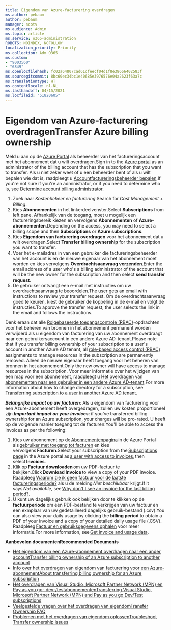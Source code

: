 ```yaml
---
title: Eigendom van Azure-facturering overdragen
ms.author: pebaum
author: pebaum
manager: scotv
ms.audience: Admin
ms.topic: article
ms.service: o365-administration
ROBOTS: NOINDEX, NOFOLLOW
localization_priority: Priority
ms.collection: Adm_O365
ms.custom:
- "9003560"
- "6849"
ms.openlocfilehash: fc02a64807cad61cfeecf04d1f8e38666402583f
ms.sourcegitcommit: 8bc60ec34bc1e40685e3976576e04a2623f63a7c
ms.translationtype: HT
ms.contentlocale: nl-NL
ms.lasthandoff: 04/15/2021
ms.locfileid: "51820605"
---
```

# <a name="transfer-azure-billing-ownership"></a><span data-ttu-id="120fa-102">Eigendom van Azure-facturering overdragen</span><span class="sxs-lookup"><span data-stu-id="120fa-102">Transfer Azure billing ownership</span></span>

<span data-ttu-id="120fa-103">Meld u aan op de [Azure Portal](https://portal.azure.com/) als beheerder van het factureringsaccount met het abonnement dat u wilt overdragen.</span><span class="sxs-lookup"><span data-stu-id="120fa-103">Sign in to the [Azure portal](https://portal.azure.com/) as an administrator of the billing account that has the subscription that you want to transfer.</span></span> <span data-ttu-id="120fa-104">Als u niet zeker weet of u een beheerder bent of als u wilt bepalen wie dat is, raadpleegt u [Accountfactureringsbeheerder bepalen](https://docs.microsoft.com/azure/cost-management-billing/understand/subscription-transfer#whoisaa).</span><span class="sxs-lookup"><span data-stu-id="120fa-104">If you're not sure if you're an administrator, or if you need to determine who is, see [Determine account billing administrator](https://docs.microsoft.com/azure/cost-management-billing/understand/subscription-transfer#whoisaa).</span></span>

1. <span data-ttu-id="120fa-105">Zoek naar _Kostenbeheer en facturering_.</span><span class="sxs-lookup"><span data-stu-id="120fa-105">Search for _Cost Management + Billing_.</span></span>
1. <span data-ttu-id="120fa-106">Kies **Abonnementen** in het linkerdeelvenster.</span><span class="sxs-lookup"><span data-stu-id="120fa-106">Select **Subscriptions** from left pane.</span></span> <span data-ttu-id="120fa-107">Afhankelijk van de toegang, moet u mogelijk een factureringsbereik kiezen en vervolgens **Abonnementen** of **Azure-abonnementen**.</span><span class="sxs-lookup"><span data-stu-id="120fa-107">Depending on the access, you may need to select a billing scope and then **Subscriptions** or **Azure subscriptions**.</span></span>
1. <span data-ttu-id="120fa-108">Kies **Eigendom van facturering overdragen** voor het abonnement dat u wilt overdragen.</span><span class="sxs-lookup"><span data-stu-id="120fa-108">Select **Transfer billing ownership** for the subscription you want to transfer.</span></span>
1. <span data-ttu-id="120fa-109">Voer het e-mailadres in van een gebruiker die factureringsbeheerder van het account is en de nieuwe eigenaar van het abonnement moet worden en kies vervolgens **Overdrachtsaanvraag verzenden**.</span><span class="sxs-lookup"><span data-stu-id="120fa-109">Enter the email address of a user who's a billing administrator of the account that will be the new owner for the subscription and then select **send transfer request**.</span></span>
1. <span data-ttu-id="120fa-110">De gebruiker ontvangt een e-mail met instructies om uw overdrachtsaanvraag te beoordelen.</span><span class="sxs-lookup"><span data-stu-id="120fa-110">The user gets an email with instructions to review your transfer request.</span></span> <span data-ttu-id="120fa-111">Om de overdrachtsaanvraag goed te keuren, kiest de gebruiker de koppeling in de e-mail en volgt de instructies.</span><span class="sxs-lookup"><span data-stu-id="120fa-111">To approve the transfer request, the user selects the link in the email and follows the instructions.</span></span>

<span data-ttu-id="120fa-112">Denk eraan dat alle [Rolgebaseerde toegangscontrole (RBAC)](https://docs.microsoft.com/azure/role-based-access-control/overview?WT.mc_id=Portal-Microsoft_Azure_Support)-opdrachten voor het beheren van bronnen in het abonnement permanent worden verwijderd als u eigendom van facturering van uw abonnement overdraagt naar een gebruikersaccount in een andere Azure AD-tenant.</span><span class="sxs-lookup"><span data-stu-id="120fa-112">Please note that if you transfer billing ownership of your subscription to a user's account in another Azure AD tenant, all [role-based access control (RBAC)](https://docs.microsoft.com/azure/role-based-access-control/overview?WT.mc_id=Portal-Microsoft_Azure_Support) assignments to manage resources in the subscription are permanently removed.</span></span> <span data-ttu-id="120fa-113">Alleen de nieuwe eigenaar heeft toegang voor het beheren van bronnen in het abonnement.</span><span class="sxs-lookup"><span data-stu-id="120fa-113">Only the new owner will have access to manage resources in the subscription.</span></span> <span data-ttu-id="120fa-114">Voor meer informatie over het wijzigen van een map voor een abonnement, raadpleegt u [Het overdragen van abonnementen naar een gebruiker in een andere Azure AD-tenant](https://docs.microsoft.com/azure/active-directory/managed-identities-azure-resources/known-issues?WT.mc_id=Portal-Microsoft_Azure_Support).</span><span class="sxs-lookup"><span data-stu-id="120fa-114">For more information about how to change directory for a subscription, see [Transferring subscription to a user in another Azure AD tenant](https://docs.microsoft.com/azure/active-directory/managed-identities-azure-resources/known-issues?WT.mc_id=Portal-Microsoft_Azure_Support).</span></span>

<span data-ttu-id="120fa-115">_**Belangrijke impact op uw facturen**_: Als u eigendom van facturering voor een Azure-abonnement heeft overgedragen, zullen uw kosten proportioneel zijn.</span><span class="sxs-lookup"><span data-stu-id="120fa-115">_**Important impact on your invoices**_: if you've transferred billing ownership for an Azure subscription, your charges will be pro-rated.</span></span> <span data-ttu-id="120fa-116">U heeft op de volgende manier toegang tot de facturen:</span><span class="sxs-lookup"><span data-stu-id="120fa-116">You'll be able to access the invoices as per the following:</span></span>  

1. <span data-ttu-id="120fa-117">Kies uw abonnement op de [Abonnementenpagina](https://portal.azure.com/#blade/Microsoft_Azure_Billing/SubscriptionsBlade) in de Azure Portal als [gebruiker met toegang tot facturen](https://docs.microsoft.com/azure/cost-management-billing/manage/manage-billing-access?WT.mc_id=Portal-Microsoft_Azure_Support) en kies vervolgens **Facturen**.</span><span class="sxs-lookup"><span data-stu-id="120fa-117">Select your subscription from the [Subscriptions page](https://portal.azure.com/#blade/Microsoft_Azure_Billing/SubscriptionsBlade) in the Azure portal as [a user with access to invoices](https://docs.microsoft.com/azure/cost-management-billing/manage/manage-billing-access?WT.mc_id=Portal-Microsoft_Azure_Support), then select **Invoices**.</span></span>
1. <span data-ttu-id="120fa-118">Klik op **Factuur downloaden** om uw PDF-factuur te bekijken.</span><span class="sxs-lookup"><span data-stu-id="120fa-118">Click **Download Invoice** to view a copy of your PDF invoice.</span></span> <span data-ttu-id="120fa-119">Raadpleeg [Waarom zie ik geen factuur voor de laatste factureringsperiode?](https://docs.microsoft.com/azure/cost-management-billing/manage/download-azure-invoice-daily-usage-date?WT.mc_id=Portal-Microsoft_Azure_Support#noinvoice) als u de melding _Niet beschikbaar_ krijgt.</span><span class="sxs-lookup"><span data-stu-id="120fa-119">If it says _Not available_, see [Why don't I see an invoice for the last billing period?](https://docs.microsoft.com/azure/cost-management-billing/manage/download-azure-invoice-daily-usage-date?WT.mc_id=Portal-Microsoft_Azure_Support#noinvoice).</span></span>
1. <span data-ttu-id="120fa-120">U kunt uw dagelijks gebruik ook bekijken door te klikken op de **factuurperiode** om een PDF-bestand te verkrijgen van uw factuur en een exmplaar van uw gedetailleerd dagelijks gebruik-bestand (.csv).</span><span class="sxs-lookup"><span data-stu-id="120fa-120">You can also view your daily usage by clicking the **billing period** to obtain a PDF of your invoice and a copy of your detailed daily usage file (.CSV).</span></span> <span data-ttu-id="120fa-121">Raadpleeg [Factuur en gebruiksgegevens ophalen](https://docs.microsoft.com/azure/cost-management-billing/manage/download-azure-invoice-daily-usage-date?WT.mc_id=Portal-Microsoft_Azure_Support) voor meer informatie.</span><span class="sxs-lookup"><span data-stu-id="120fa-121">For more information, see [Get invoice and usage data](https://docs.microsoft.com/azure/cost-management-billing/manage/download-azure-invoice-daily-usage-date?WT.mc_id=Portal-Microsoft_Azure_Support).</span></span>

<span data-ttu-id="120fa-122">**Aanbevolen documenten**</span><span class="sxs-lookup"><span data-stu-id="120fa-122">**Recommended Documents**</span></span>

- [<span data-ttu-id="120fa-123">Het eigendom van een Azure-abonnement overdragen naar een ander account</span><span class="sxs-lookup"><span data-stu-id="120fa-123">Transfer billing ownership of an Azure subscription to another account</span></span>](https://docs.microsoft.com/azure/cost-management-billing/manage/billing-subscription-transfer)
- [<span data-ttu-id="120fa-124">Info over het overdragen van eigendom van facturering voor een Azure-abonnement</span><span class="sxs-lookup"><span data-stu-id="120fa-124">About transferring billing ownership for an Azure subscription</span></span>](https://docs.microsoft.com//azure/cost-management-billing/understand/subscription-transfer)
- [<span data-ttu-id="120fa-125">Het overdragen van Visual Studio, Microsoft Partner Network (MPN) en Pay as you go- dev-/testabonnementen</span><span class="sxs-lookup"><span data-stu-id="120fa-125">Transferring Visual Studio, Microsoft Partner Network (MPN) and Pay as you go Dev/Test subscriptions</span></span>](https://docs.microsoft.com/azure/billing/billing-subscription-transfer?WT.mc_id=Portal-Microsoft_Azure_Support#transferring-visual-studio-microsoft-partner-network-mpn-and-pay-as-you-go-devtest-subscriptions)
- [<span data-ttu-id="120fa-126">Veelgestelde vragen over het overdragen van eigendom</span><span class="sxs-lookup"><span data-stu-id="120fa-126">Transfer Ownership FAQ</span></span>](https://docs.microsoft.com/azure/billing/billing-subscription-transfer?WT.mc_id=Portal-Microsoft_Azure_Support#frequently-asked-questions-faq-for-senders)
- [<span data-ttu-id="120fa-127">Problemen met het overdragen van eigendom oplossen</span><span class="sxs-lookup"><span data-stu-id="120fa-127">Troubleshoot Transfer ownership issues</span></span>](https://docs.microsoft.com/azure/billing/billing-subscription-transfer?WT.mc_id=Portal-Microsoft_Azure_Support#troubleshooting)
